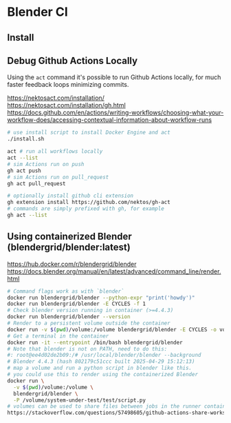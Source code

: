 # Blender CI

## Install

## Debug Github Actions Locally

Using the `act` command it's possible to run Github Actions locally, for much faster feedback loops minimizing commits.

<https://nektosact.com/installation/>
<https://nektosact.com/installation/gh.html>
<https://docs.github.com/en/actions/writing-workflows/choosing-what-your-workflow-does/accessing-contextual-information-about-workflow-runs>

```sh
# use install script to install Docker Engine and act
./install.sh

act # run all workflows locally
act --list
# sim Actions run on push
gh act push
# sim Actions run on pull_request
gh act pull_request

# optionally install github cli extension
gh extension install https://github.com/nektos/gh-act
# commands are simply prefixed with gh, for example
gh act --list
```

## Using containerized Blender (blendergrid/blender:latest)

<https://hub.docker.com/r/blendergrid/blender>
<https://docs.blender.org/manual/en/latest/advanced/command_line/render.html>

```sh
# Command flags work as with `blender`
docker run blendergrid/blender --python-expr "print('howdy')"
docker run blendergrid/blender -E CYCLES -f 1
# Check blender version running in container (>=4.4.3)
docker run blendergrid/blender --version
# Render to a persistent volume outside the container
docker run -v $(pwd)/volume:/volume blendergrid/blender -E CYCLES -o volume/test_ -f 1
# Get a terminal in the container
docker run -it --entrypoint /bin/bash blendergrid/blender
# Note that blender is not on PATH, need to do this:
#: root@ee4d02de2b09:/# /usr/local/blender/blender --background
# Blender 4.4.3 (hash 802179c51ccc built 2025-04-29 15:12:13)
# map a volume and run a python script in blender like this.
# you could use this to render using the containerized Blender
docker run \
  -v $(pwd)/volume:/volume \
  blendergrid/blender \
  -P /volume/system-under-test/test/script.py
# volumes can be used to share files between jobs in the runner container
https://stackoverflow.com/questions/57498605/github-actions-share-workspace-artifacts-between-jobs
```
